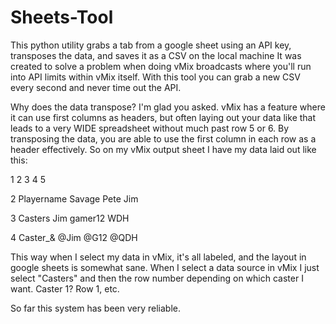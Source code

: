 # Sheets-Tool
This python utility grabs a tab from a google sheet using an API key, transposes the data, and saves it as a CSV on the local machine
It was created to solve a problem when doing vMix broadcasts where you'll run into API limits within vMix itself. With this tool you can grab a new CSV every second and never time out the API. 

Why does the data transpose? I'm glad you asked.
vMix has a feature where it can use first columns as headers, but often laying out your data like that leads to a very WIDE spreadsheet without much past row 5 or 6.
By transposing the data, you are able to use the first column in each row as a header effectively. So on my vMix output sheet I have my data laid out like this:

1       2        3       4        5

2 Playername   Savage   Pete     Jim

3 Casters      Jim     gamer12   WDH

4 Caster_&     @Jim     @G12     @QDH


This way when I select my data in vMix, it's all labeled, and the layout in google sheets is somewhat sane.
When I select a data source in vMix I just select "Casters" and then the row number depending on which caster I want. Caster 1? Row 1, etc.

So far this system has been very reliable.
